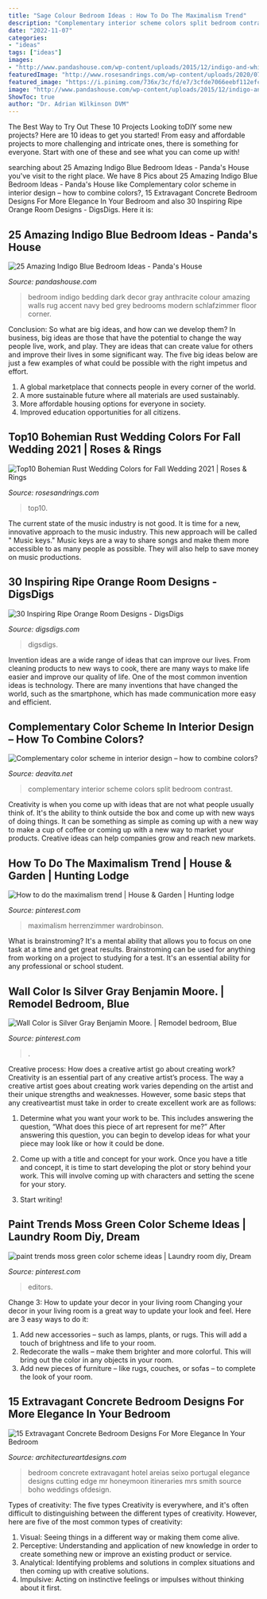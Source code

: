 ```yaml
---
title: "Sage Colour Bedroom Ideas : How To Do The Maximalism Trend"
description: "Complementary interior scheme colors split bedroom contrast"
date: "2022-11-07"
categories:
- "ideas"
tags: ["ideas"]
images:
- "http://www.pandashouse.com/wp-content/uploads/2015/12/indigo-and-white-bedroom-1-533x800.jpg?c8cd4e"
featuredImage: "http://www.rosesandrings.com/wp-content/uploads/2020/07/Bohemian-rust-dusty-orange-wedding-color-ideas-9.jpg"
featured_image: "https://i.pinimg.com/736x/3c/fd/e7/3cfde7066eebf112efc851cfe75f14ce.jpg"
image: "http://www.pandashouse.com/wp-content/uploads/2015/12/indigo-and-white-bedroom-1-533x800.jpg?c8cd4e"
ShowToc: true
author: "Dr. Adrian Wilkinson DVM"
---
```



The Best Way to Try Out These 10 Projects
Looking toDIY some new projects? Here are 10 ideas to get you started! From easy and affordable projects to more challenging and intricate ones, there is something for everyone. Start with one of these and see what you can come up with!

	

		
searching about 25 Amazing Indigo Blue Bedroom Ideas - Panda&#039;s House you've visit to the right place. We have 8 Pics about 25 Amazing Indigo Blue Bedroom Ideas - Panda&#039;s House like Complementary color scheme in interior design – how to combine colors?, 15 Extravagant Concrete Bedroom Designs For More Elegance In Your Bedroom and also 30 Inspiring Ripe Orange Room Designs - DigsDigs. Here it is:
		
    
## 25 Amazing Indigo Blue Bedroom Ideas - Panda&#039;s House

<img loading=lazy src="http://www.pandashouse.com/wp-content/uploads/2015/12/indigo-and-white-bedroom-1-533x800.jpg?c8cd4e" onerror="this.onerror=null;this.src='https://tse2.mm.bing.net/th?id=OIP.iCbUQjwQ-0pRKLUffyU3jQHaLH&amp;pid=15.1';" alt="25 Amazing Indigo Blue Bedroom Ideas - Panda&#039;s House">

_Source: pandashouse.com_

>bedroom indigo bedding dark decor gray anthracite colour amazing walls rug accent navy bed grey bedrooms modern schlafzimmer floor corner. 

	

Conclusion: So what are big ideas, and how can we develop them?
In business, big ideas are those that have the potential to change the way people live, work, and play. They are ideas that can create value for others and improve their lives in some significant way. The five big ideas below are just a few examples of what could be possible with the right impetus and effort.
1. A global marketplace that connects people in every corner of the world.
2. A more sustainable future where all materials are used sustainably.
3. More affordable housing options for everyone in society. 
4. Improved education opportunities for all citizens. 

    
## Top10 Bohemian Rust Wedding Colors For Fall Wedding 2021 | Roses &amp; Rings

<img loading=lazy src="http://www.rosesandrings.com/wp-content/uploads/2020/07/Bohemian-rust-dusty-orange-wedding-color-ideas-9.jpg" onerror="this.onerror=null;this.src='https://tse1.mm.bing.net/th?id=OIP.2JMm_w1kBmo5-qPLlQ5Y_gHaNc&amp;pid=15.1';" alt="Top10 Bohemian Rust Wedding Colors for Fall Wedding 2021 | Roses &amp; Rings">

_Source: rosesandrings.com_

>top10. 

	

The current state of the music industry is not good. It is time for a new, innovative approach to the music industry. This new approach will be called " Music keys." Music keys are a way to share songs and make them more accessible to as many people as possible. They will also help to save money on music productions.

    
## 30 Inspiring Ripe Orange Room Designs - DigsDigs

<img loading=lazy src="https://www.digsdigs.com/photos/bright-and-inspiring-orange-room-designs-21.jpg" onerror="this.onerror=null;this.src='https://tse2.mm.bing.net/th?id=OIP.NxPB9tH8PIW3qdUrBaFmDgHaJ4&amp;pid=15.1';" alt="30 Inspiring Ripe Orange Room Designs - DigsDigs">

_Source: digsdigs.com_

>digsdigs. 

	

Invention ideas are a wide range of ideas that can improve our lives. From cleaning products to new ways to cook, there are many ways to make life easier and improve our quality of life. One of the most common invention ideas is technology. There are many inventions that have changed the world, such as the smartphone, which has made communication more easy and efficient.

    
## Complementary Color Scheme In Interior Design – How To Combine Colors?

<img loading=lazy src="https://deavita.net/wp-content/uploads/2018/07/red-green-bedroom-complementary-color-scheme-interior-design-ideas.jpg" onerror="this.onerror=null;this.src='https://tse4.mm.bing.net/th?id=OIP.wwr4cqsZ83oGFaxua2g--AHaLH&amp;pid=15.1';" alt="Complementary color scheme in interior design – how to combine colors?">

_Source: deavita.net_

>complementary interior scheme colors split bedroom contrast. 

	

Creativity is when you come up with ideas that are not what people usually think of. It's the ability to think outside the box and come up with new ways of doing things. It can be something as simple as coming up with a new way to make a cup of coffee or coming up with a new way to market your products. Creative ideas can help companies grow and reach new markets.

    
## How To Do The Maximalism Trend | House &amp; Garden | Hunting Lodge

<img loading=lazy src="https://i.pinimg.com/736x/d6/ae/9c/d6ae9c833cbd33b9148ba1236a8752b1.jpg" onerror="this.onerror=null;this.src='https://tse2.mm.bing.net/th?id=OIP.YRa86Lyk1T6O-6lht401aQHaLH&amp;pid=15.1';" alt="How to do the maximalism trend | House &amp; Garden | Hunting lodge">

_Source: pinterest.com_

>maximalism herrenzimmer wardrobinson. 

	

What is brainstroming? It's a mental ability that allows you to focus on one task at a time and get great results. Brainstroming can be used for anything from working on a project to studying for a test. It's an essential ability for any professional or school student.

    
## Wall Color Is Silver Gray Benjamin Moore. | Remodel Bedroom, Blue

<img loading=lazy src="https://i.pinimg.com/736x/5c/2a/31/5c2a3149b2e91168a01ce9f7e8af2678.jpg" onerror="this.onerror=null;this.src='https://tse2.mm.bing.net/th?id=OIP.12j2hJoEo9kVFDH8r4-26ADbEs&amp;pid=15.1';" alt="Wall Color is Silver Gray Benjamin Moore. | Remodel bedroom, Blue">

_Source: pinterest.com_

>. 

	

Creative process: How does a creative artist go about creating work?
Creativity is an essential part of any creative artist’s process. The way a creative artist goes about creating work varies depending on the artist and their unique strengths and weaknesses. However, some basic steps that any creativeartist must take in order to create excellent work are as follows:
1. Determine what you want your work to be. This includes answering the question, “What does this piece of art represent for me?” After answering this question, you can begin to develop ideas for what your piece may look like or how it could be done.

2. Come up with a title and concept for your work. Once you have a title and concept, it is time to start developing the plot or story behind your work. This will involve coming up with characters and setting the scene for your story.

3. Start writing!

    
## Paint Trends Moss Green Color Scheme Ideas | Laundry Room Diy, Dream

<img loading=lazy src="https://i.pinimg.com/736x/3c/fd/e7/3cfde7066eebf112efc851cfe75f14ce.jpg" onerror="this.onerror=null;this.src='https://tse1.mm.bing.net/th?id=OIP.Qfw8lyf6Lekcg5d2m1QqQgHaLG&amp;pid=15.1';" alt="paint trends moss green color scheme ideas | Laundry room diy, Dream">

_Source: pinterest.com_

>editors. 

	

Change 3: How to update your decor in your living room
Changing your decor in your living room is a great way to update your look and feel. Here are 3 easy ways to do it: 
1. Add new accessories – such as lamps, plants, or rugs. This will add a touch of brightness and life to your room. 
2. Redecorate the walls – make them brighter and more colorful. This will bring out the color in any objects in your room. 
3. Add new pieces of furniture – like rugs, couches, or sofas – to complete the look of your room.

    
## 15 Extravagant Concrete Bedroom Designs For More Elegance In Your Bedroom

<img loading=lazy src="https://www.architectureartdesigns.com/wp-content/uploads/2015/03/1339-630x419.jpg" onerror="this.onerror=null;this.src='https://tse2.mm.bing.net/th?id=OIP.q2VXpY0Jx5aoK6jh3rYmOQHaE7&amp;pid=15.1';" alt="15 Extravagant Concrete Bedroom Designs For More Elegance In Your Bedroom">

_Source: architectureartdesigns.com_

>bedroom concrete extravagant hotel areias seixo portugal elegance designs cutting edge mr honeymoon itineraries mrs smith source boho weddings ofdesign. 

	

Types of creativity: The five types
Creativity is everywhere, and it's often difficult to distinguishing between the different types of creativity. However, here are five of the most common types of creativity:
1. Visual: Seeing things in a different way or making them come alive.
2. Perceptive: Understanding and application of new knowledge in order to create something new or improve an existing product or service. 
3. Analytical: Identifying problems and solutions in complex situations and then coming up with creative solutions. 
4. Impulsive: Acting on instinctive feelings or impulses without thinking about it first. 

